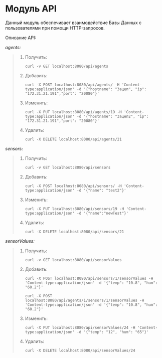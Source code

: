 # Модуль API

Данный модуль обеспечивает взаимодействие Базы Данных с пользователями при помощи HTTP-запросов.

Описание API:

*agents:*

> 1. Получить:
>
>    `curl -v GET localhost:8080/api/agents`
>
> 2. Добавить: 
>
>    `curl -X POST localhost:8080/api/agents/ -H 'Content-type:application/json' -d '{"hostname": "Зацеп", "ip": "172.31.21.191","port": "20080"}'`
>
> 3. Изменить: 
>
>    `curl -X PUT localhost:8080/api/agents/19 -H 'Content-type:application/json' -d '{"hostname": "Зацеп2", "ip": "172.31.21.191","port": "20080"}'`
>
> 4. Удалить:  
>
>    `curl -X DELETE localhost:8080/api/agents/21`
>

*sensors:*

> 1. Получить: 
>
>    `curl -v GET localhost:8080/api/sensors`
>
> 2. Добавить: 
>
>    `curl -X POST localhost:8080/api/sensors/ -H 'Content-type:application/json' -d '{"name": "test2"}'`
>
> 3. Изменить: 
>
>    `curl -X PUT localhost:8080/api/sensors/19 -H 'Content-type:application/json' -d '{"name":"newTest"}'`
>
> 4. Удалить:  
>
>    `curl -X DELETE localhost:8080/api/sensors/21`
>

*sensorValues:*

> 1. Получить: 
>
>    `curl -v GET localhost:8080/api/sensorValues`
>
> 2. Добавить: 
>
>    `curl -X POST localhost:8080/api/sensors/1/sensorValues -H 'Content-type:application/json' -d '{"temp": "10.8", "hum": "60.2"}'`
>
>    `curl -X POST localhost:8080/api/agents/1/sensors/1/sensorValues -H 'Content-type:application/json' -d '{"temp": "10.8", "hum": "60.2"}'`
>
> 3. Изменить: 
>
>    `curl -X PUT localhost:8080/api/sensorValues/24 -H 'Content-type:application/json' -d '{"temp": "12", "hum": "65"}'`
>
> 4. Удалить:  
>
>    `curl -X DELETE localhost:8080/api/sensorValues/24`
>

